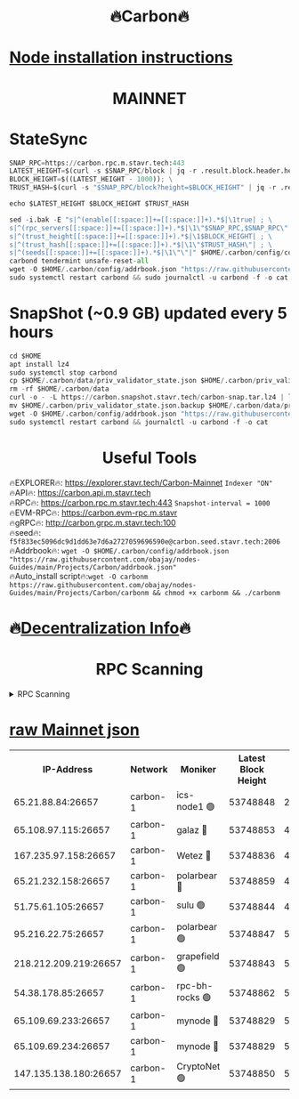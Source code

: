 <h1 align="center"> 🔥Carbon🔥</h1>

[Node installation instructions](https://github.com/obajay/nodes-Guides/tree/main/Projects/Carbon)
=
<h1 align="center"> MAINNET</h1>

# StateSync
```python
SNAP_RPC=https://carbon.rpc.m.stavr.tech:443
LATEST_HEIGHT=$(curl -s $SNAP_RPC/block | jq -r .result.block.header.height); \
BLOCK_HEIGHT=$((LATEST_HEIGHT - 1000)); \
TRUST_HASH=$(curl -s "$SNAP_RPC/block?height=$BLOCK_HEIGHT" | jq -r .result.block_id.hash)

echo $LATEST_HEIGHT $BLOCK_HEIGHT $TRUST_HASH

sed -i.bak -E "s|^(enable[[:space:]]+=[[:space:]]+).*$|\1true| ; \
s|^(rpc_servers[[:space:]]+=[[:space:]]+).*$|\1\"$SNAP_RPC,$SNAP_RPC\"| ; \
s|^(trust_height[[:space:]]+=[[:space:]]+).*$|\1$BLOCK_HEIGHT| ; \
s|^(trust_hash[[:space:]]+=[[:space:]]+).*$|\1\"$TRUST_HASH\"| ; \
s|^(seeds[[:space:]]+=[[:space:]]+).*$|\1\"\"|" $HOME/.carbon/config/config.toml
carbond tendermint unsafe-reset-all
wget -O $HOME/.carbon/config/addrbook.json "https://raw.githubusercontent.com/obajay/nodes-Guides/main/Projects/Carbon/addrbook.json"
sudo systemctl restart carbond && sudo journalctl -u carbond -f -o cat
```
# SnapShot (~0.9 GB) updated every 5 hours
```python
cd $HOME
apt install lz4
sudo systemctl stop carbond
cp $HOME/.carbon/data/priv_validator_state.json $HOME/.carbon/priv_validator_state.json.backup
rm -rf $HOME/.carbon/data
curl -o - -L https://carbon.snapshot.stavr.tech/carbon-snap.tar.lz4 | lz4 -c -d - | tar -x -C $HOME/.carbon --strip-components 2
mv $HOME/.carbon/priv_validator_state.json.backup $HOME/.carbon/data/priv_validator_state.json
wget -O $HOME/.carbon/config/addrbook.json "https://raw.githubusercontent.com/obajay/nodes-Guides/main/Projects/Carbon/addrbook.json"
sudo systemctl restart carbond && journalctl -u carbond -f -o cat
```

 <h1 align="center"> Useful Tools</h1>

🔥EXPLORER🔥:     https://explorer.stavr.tech/Carbon-Mainnet        `Indexer "ON"` \
🔥API🔥:          https://carbon.api.m.stavr.tech \
🔥RPC🔥:          https://carbon.rpc.m.stavr.tech:443              `Snapshot-interval = 1000` \
🔥EVM-RPC🔥:      https://carbon.evm-rpc.m.stavr \
🔥gRPC🔥:         http://carbon.grpc.m.stavr.tech:100 \
🔥seed🔥:      `f5f833ec5096dc9d1dd63e7d6a2727059696590e@carbon.seed.stavr.tech:2006` \
🔥Addrbook🔥:  `wget -O $HOME/.carbon/config/addrbook.json "https://raw.githubusercontent.com/obajay/nodes-Guides/main/Projects/Carbon/addrbook.json"` \
🔥Auto_install script🔥:`wget -O carbonm https://raw.githubusercontent.com/obajay/nodes-Guides/main/Projects/Carbon/carbonm && chmod +x carbonm && ./carbonm`

🔥[Decentralization Info](https://github.com/obajay/StateSync-snapshots/tree/main/Projects/Carbon/Decentralization)🔥
=
<h1 align="center"> RPC Scanning</h1>

<details>
<summary>RPC Scanning</summary>

<h2 align="center"> We scan nodes in real time every 4 hours. And we provide the final result of RPC endpoints.
We cannot influence the operation of these nodes in any way. </h2>


```python
If Voting Power is higher than 0 --> then the Node is a validator of the network and may be subject to attack and be a potential threat to the chain.
```
```python
We marked such validators with a red symbol
```

</details>

[raw Mainnet json](https://rpc-check.carbonm.stavr.tech/carbonm/rpc-carbonm-result.json)
=


<table><tr><th>IP-Address</th><th>Network</th><th>Moniker</th><th>Latest Block Height</th><th>Earliest Block Height</th><th>Catching Up</th><th>Tx Index</th><th>Voting Power</th><th>Scan Time</th></tr><tr><td>65.21.88.84:26657</td><td>carbon-1</td><td>ics-node1 🟢</td><td>53748848</td><td>21164241</td><td>False</td><td>off</td><td>0</td><td>2024-02-16T12:26:03.174392820UTC</td></tr><tr><td>65.108.97.115:26657</td><td>carbon-1</td><td>galaz 🔴</td><td>53748853</td><td>47374001</td><td>False</td><td>on</td><td>11241245477</td><td>2024-02-16T12:26:12.103602658UTC</td></tr><tr><td>167.235.97.158:26657</td><td>carbon-1</td><td>Wetez 🔴</td><td>53748836</td><td>48067570</td><td>False</td><td>on</td><td>1343099655</td><td>2024-02-16T12:25:40.525692687UTC</td></tr><tr><td>65.21.232.158:26657</td><td>carbon-1</td><td>polarbear 🔴</td><td>53748859</td><td>48126001</td><td>False</td><td>on</td><td>10427765427</td><td>2024-02-16T12:26:22.666256194UTC</td></tr><tr><td>51.75.61.105:26657</td><td>carbon-1</td><td>sulu 🟢</td><td>53748844</td><td>48742001</td><td>False</td><td>on</td><td>0</td><td>2024-02-16T12:25:56.301854797UTC</td></tr><tr><td>95.216.22.75:26657</td><td>carbon-1</td><td>polarbear 🟢</td><td>53748847</td><td>52338001</td><td>False</td><td>on</td><td>0</td><td>2024-02-16T12:26:00.739461583UTC</td></tr><tr><td>218.212.209.219:26657</td><td>carbon-1</td><td>grapefield 🟢</td><td>53748843</td><td>52371001</td><td>False</td><td>on</td><td>0</td><td>2024-02-16T12:25:53.827781925UTC</td></tr><tr><td>54.38.178.85:26657</td><td>carbon-1</td><td>rpc-bh-rocks 🟢</td><td>53748862</td><td>53130001</td><td>False</td><td>on</td><td>0</td><td>2024-02-16T12:26:29.116493549UTC</td></tr><tr><td>65.109.69.233:26657</td><td>carbon-1</td><td>mynode 🔴</td><td>53748829</td><td>53160001</td><td>False</td><td>off</td><td>8764743967</td><td>2024-02-16T12:25:21.606241136UTC</td></tr><tr><td>65.109.69.234:26657</td><td>carbon-1</td><td>mynode 🔴</td><td>53748829</td><td>53160001</td><td>False</td><td>off</td><td>12822184135</td><td>2024-02-16T12:25:21.932537506UTC</td></tr><tr><td>147.135.138.180:26657</td><td>carbon-1</td><td>CryptoNet 🟢</td><td>53748850</td><td>53567001</td><td>False</td><td>on</td><td>0</td><td>2024-02-16T12:26:05.616555285UTC</td></tr></table>
